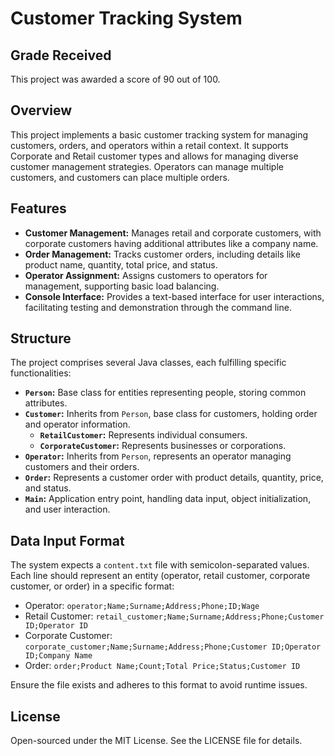 # Customer Tracking System 

## Grade Received
This project was awarded a score of 90 out of 100.

## Overview
This project implements a basic customer tracking system for managing customers, orders, and operators within a retail context. It supports Corporate and Retail customer types and allows for managing diverse customer management strategies. Operators can manage multiple customers, and customers can place multiple orders.

## Features
- **Customer Management:** Manages retail and corporate customers, with corporate customers having additional attributes like a company name.
- **Order Management:** Tracks customer orders, including details like product name, quantity, total price, and status.
- **Operator Assignment:** Assigns customers to operators for management, supporting basic load balancing.
- **Console Interface:** Provides a text-based interface for user interactions, facilitating testing and demonstration through the command line.

## Structure
The project comprises several Java classes, each fulfilling specific functionalities:

- **`Person`:** Base class for entities representing people, storing common attributes.
- **`Customer`:** Inherits from `Person`, base class for customers, holding order and operator information.
  - **`RetailCustomer`:** Represents individual consumers.
  - **`CorporateCustomer`:** Represents businesses or corporations.
- **`Operator`:** Inherits from `Person`, represents an operator managing customers and their orders.
- **`Order`:** Represents a customer order with product details, quantity, price, and status.
- **`Main`:** Application entry point, handling data input, object initialization, and user interaction.

## Data Input Format
The system expects a `content.txt` file with semicolon-separated values. Each line should represent an entity (operator, retail customer, corporate customer, or order) in a specific format:

- Operator: `operator;Name;Surname;Address;Phone;ID;Wage`
- Retail Customer: `retail_customer;Name;Surname;Address;Phone;Customer ID;Operator ID`
- Corporate Customer: `corporate_customer;Name;Surname;Address;Phone;Customer ID;Operator ID;Company Name`
- Order: `order;Product Name;Count;Total Price;Status;Customer ID`

Ensure the file exists and adheres to this format to avoid runtime issues.

## License
Open-sourced under the MIT License. See the LICENSE file for details.
